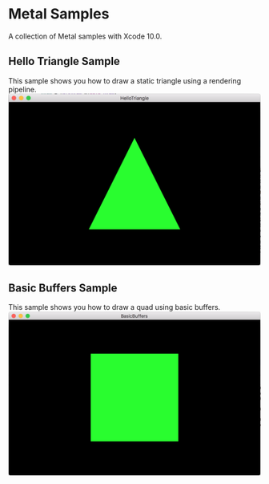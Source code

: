 # Metal Samples
A collection of Metal samples with Xcode 10.0.

## Hello Triangle Sample
This sample shows you how to draw a static triangle using a rendering pipeline.
![Hello Triangle GUI](HelloTriangle/hello-triangle.png)


## Basic Buffers Sample
This sample shows you how to draw a quad using basic buffers.
![Basic Buffers GUI](BasicBuffers/basic-buffers.png)